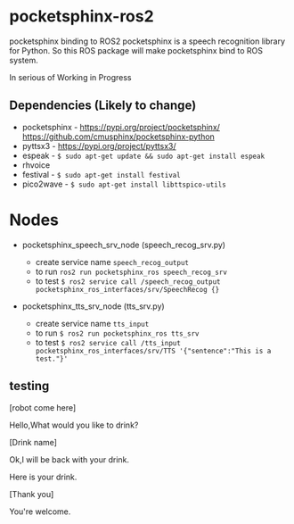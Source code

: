 # pocketsphinx-ros2
pocketsphinx binding to ROS2
pocketsphinx is a speech recognition library for Python. So this ROS package will make pocketsphinx bind to ROS system.

In serious of Working in Progress


## Dependencies (Likely to change)
- pocketsphinx - 
    https://pypi.org/project/pocketsphinx/
    https://github.com/cmusphinx/pocketsphinx-python
- pyttsx3 - https://pypi.org/project/pyttsx3/
- espeak - `$ sudo apt-get update && sudo apt-get install espeak`
- rhvoice
- festival - `$ sudo apt-get install festival`
- pico2wave - `$ sudo apt-get install libttspico-utils`



# Nodes
- pocketsphinx_speech_srv_node (speech_recog_srv.py)
    - create service name `speech_recog_output`
    - to run `ros2 run pocketsphinx_ros speech_recog_srv`
    - to test `$ ros2 service call /speech_recog_output pocketsphinx_ros_interfaces/srv/SpeechRecog {}`

- pocketsphinx_tts_srv_node (tts_srv.py)
    - create service name `tts_input`
    - to run `$ ros2 run pocketsphinx_ros tts_srv`
    - to test `$ ros2 service call /tts_input pocketsphinx_ros_interfaces/srv/TTS '{"sentence":"This is a test."}'`


## testing
[robot come here]

Hello,What would you like to drink?

[Drink name]

Ok,I will be back with your drink.

Here is your drink.

[Thank you]

You're welcome.